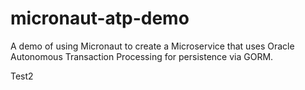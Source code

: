 # micronaut-atp-demo

A demo of using Micronaut to create a Microservice that uses Oracle Autonomous Transaction Processing for persistence via GORM.

Test2